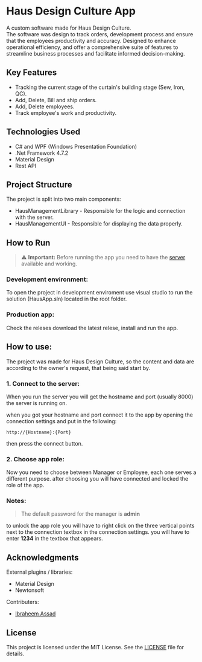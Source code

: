 # Haus Design Culture App

A custom software made for Haus Design Culture. </br>
The software was design to track orders, development process and ensure that the employees productivity and accuracy.
Designed to enhance operational efficiency, and offer a comprehensive suite of features to streamline business processes and facilitate informed decision-making.

## Key Features

- Tracking the current stage of the curtain's building stage (Sew, Iron, QC).
- Add, Delete, Bill and ship orders.
- Add, Delete employees.
- Track employee's work and productivity.

## Technologies Used

- C# and WPF (Windows Presentation Foundation)
- .Net Framework 4.7.2
- Material Design
- Rest API

## Project Structure

The project is split into two main components:

- HausManagementLibrary - Responsible for the logic and connection with the server.
- HausManagementUI - Responsible for displaying the data properly.

## How to Run

> ⚠️ **Important:** Before running the app you need to have the [server](https://github.com/noxi-tech/haus-backend) available and working.

### Development environment:

To open the project in development enviroment use visual studio to run the solution (HausApp.sln) located in the root folder.

### Production app:

Check the releses download the latest relese, install and run the app.

## How to use:

The project was made for Haus Design Culture, so the content and data are according to the owner's request, that being said start by.

### 1. Connect to the server:

When you run the server you will get the hostname and port (usually 8000) the server is running on.

when you got your hostname and port connect it to the app by opening the connection settings and put in the following:

```code
http://{Hostname}:{Port}
```

then press the connect button.

### 2. Choose app role:

Now you need to choose between Manager or Employee, each one serves a different purpose.
after choosing you will have connected and locked the role of the app.

### Notes:

> The default password for the manager is **admin**

to unlock the app role you will have to right click on the three vertical points next to the connection textbox in the connection settings.
you will have to enter **1234** in the textbox that appears.

## Acknowledgments

External plugins / libraries:

- Material Design
- Newtonsoft

Contributers:

- [Ibraheem Assad](https://github.com/Ibraheem-Asaad)

## License

This project is licensed under the MIT License. See the [LICENSE](LICENSE) file for details.
